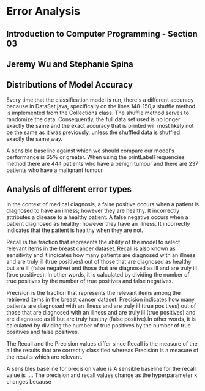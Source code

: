 # Error Analysis
## Introduction to Computer Programming - Section 03
## Jeremy Wu and Stephanie Spina

## Distributions of Model Accuracy
Every time that the classification model is run, there's a different accuracy because in DataSet.java, specifically on the lines 148-150,a shuffle method is implemented from the Collections class. The shuffle method serves to randomize the data. Consequently, the full data set used is no longer exactly the same and the exact accuracy that is printed will most likely not be the same as it was previously, unless the shuffled data is shuffled exactly the same way.

A sensible baseline against which we should compare our model's performance is 65% or greater. When using the printLabelFrequencies method there are 444 patients who have a benign tumour and there are 237 patients who have a malignant tumour. 

## Analysis of different error types
In the context of medical diagnosis, a false positive occurs when a patient is diagnosed to have an illness; however they are healthy. It incorrectly attributes a disease to a healthy patient. A false negative occurs when a patient diagnosed as healthy; however they have an illness. It incorrectly indicates that the patient is healthy when they are not.

Recall is the fraction that represents the ability of the model to select relevant items in the breast cancer dataset. Recall is also known as sensitivity and it indicates how many patients are diagnosed with an illness and are truly ill (true positives) out of those that are diagnosed as healthy but are ill (false negative) and those that are diagnosed as ill and are truly ill (true positives). In other words, it is calculated by dividing the number of true positives by the number of true positives and false negatives.

Precision is the fraction that represents the relevant items among the retrieved items in the breast cancer dataset. Precision indicates how many patients are diagnosed with an illness and are truly ill (true positives) out of those that are diagnosed with an illness and are truly ill (true positives) and are diagnosed as ill but are truly healthy (false positive).In other words, it is calculated by dividing the number of true positives by the number of true positives and false positives.

The Recall and the Precision values differ since Recall is the measure  of the all the results that are correctly classified whereas Precision is a measure of the results which are relevant.

A sensibles baseline for precision value is 
A sensible baseline for the recall value is ....
The precision and recall values change as the hyperparameter k changes because 
